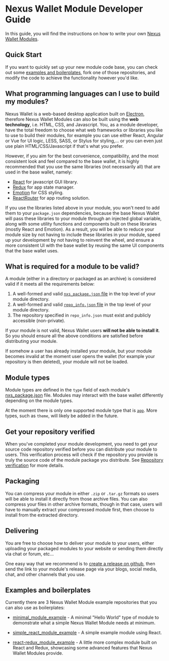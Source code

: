 # Nexus Wallet Module Developer Guide

In this guide, you will find the instructions on how to write your own [Nexus Wallet Modules](../README.md).

## Quick Start

If you want to quickly set up your new module code base, you can check out some [examples and boilerplates](#examples-and-boilerplates), fork one of those repositories, and modify the code to achieve the functionality however you'd like.

## What programming languages can I use to build my modules?

Nexus Wallet is a web-based desktop application built on [Electron](https://electronjs.org/), therefore Nexus Wallet Modules can also be built using the **web technology**, i.e. HTML, CSS, and Javascript. You, as a module developer, have the total freedom to choose what web frameworks or libraries you like to use to build their modules, for example you can use either React, Angular or Vue for UI logic, LESS, SASS, or Stylus for styling,... or you can even just use plain HTML/CSS/Javascript if that's what you prefer.

However, if you aim for the best convenience, compatibility, and the most consistent look and feel compared to the base wallet, it is highly recommended that you use the same libraries (not necessarily all) that are used in the base wallet, namely:

- [React](https://reactjs.org/) for javascript GUI library.
- [Redux](https://redux.js.org/) for app state manager.
- [Emotion](https://emotion.sh) for CSS styling.
- [ReactRouter](https://reacttraining.com/react-router/) for app routing solution.

If you use the libraries listed above in your module, you won't need to add them to your `package.json` dependencies, because the base Nexus Wallet will pass these libraries to your module through an injected global variable, along with some utility functions and components built on these libraries (mostly React and Emotion). As a result, you will be able to reduce your module size by not having to include these libraries in your module, speed up your development by not having to reinvent the wheel, and ensure a more consistent UI with the base wallet by reusing the same UI components that the base wallet uses.

## What is required for a module to be valid?

A module (either in a directory or packaged as an archive) is considered valid if it meets all the requirements below:

1. A well-formed and valid [`nxs_package.json` file](./nxs_package.json.md) in the top level of your module directory.
2. A well-formed and valid [`repo_info.json` file](./repo_info.json.md) in the top level of your module directory.
3. The repository specified in `repo_info.json` must exist and publicly accessible (non-private).

If your module is not valid, Nexus Wallet users **will not be able to install it**. So you should ensure all the above conditions are satisfied before distributing your module.

If somehow a user has already installed your module, but your module becomes invalid at the moment user opens the wallet (for example your repository is then deleted), your module will not be loaded.

## Module types

Module types are defined in the `type` field of each module's [nxs_package.json](./nxs_package.json.md) file. Modules may interact with the base wallet differently depending on the module types. 

At the moment there is only one supported module type that is [`app`](./app-modules). More types, such as `theme`, will likely be added in the future.

## Get your repository verified

When you've completed your module development, you need to get your source code repository verified before you can distribute your module to users. This verification process will check if the repository you provide is truly the source code of the module package you distribute. See [Repository verification](./repo-verification.md) for more details.

## Packaging

You can compress your module in either `.zip` or `.tar.gz` formats so users will be able to install it directly from those archive files. You can also compress your files in other archive formats, though in that case, users will have to manually extract your compressed module first, then choose to install from the extracted directory.

## Delivering

You are free to choose how to deliver your module to your users, either uploading your packaged modules to your website or sending them directly via chat or forum, etc...

One easy way that we recommend is to [create a release on github](https://help.github.com/en/articles/creating-releases), then send the link to your module's release page via your blogs, social media, chat, and other channels that you use.

## Examples and boilerplates

Currently there are 3 Nexus Wallet Module example repositories that you can also use as boilerplates:

- [minimal_module_example](https://github.com/Nexusoft/minimal_module_example) - A minimal "Hello World" type of module to demonstrate what a simple Nexus Wallet Module needs at minimum.

- [simple_react_module_example](https://github.com/Nexusoft/simple_react_module_example) - A simple example module using React.

- [react-redux_module_example](https://github.com/Nexusoft/react_redux_module_example) - A little more complex module built on React and Redux, showcasing some advanced features that Nexus Wallet Modules provide.
